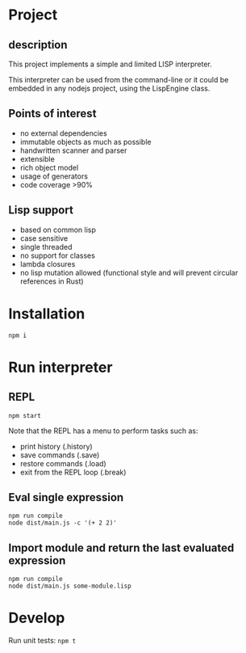 # Project

## description

This project implements a simple and limited LISP interpreter. 

This interpreter can be used from the command-line or it could be embedded in any nodejs project, using the LispEngine class.

## Points of interest

- no external dependencies
- immutable objects as much as possible
- handwritten scanner and parser
- extensible
- rich object model
- usage of generators
- code coverage >90%

## Lisp support

- based on common lisp
- case sensitive
- single threaded
- no support for classes
- lambda closures
- no lisp mutation allowed (functional style and will prevent circular references in Rust)

# Installation

`npm i`

# Run interpreter

## REPL

`npm start`

Note that the REPL has a menu to perform tasks such as:
- print history (.history)
- save commands (.save)
- restore commands (.load)
- exit from the REPL loop (.break)

## Eval single expression
```shell
npm run compile
node dist/main.js -c '(+ 2 2)'
```

## Import module and return the last evaluated expression

```shell
npm run compile
node dist/main.js some-module.lisp
```


# Develop

Run unit tests: `npm t`
